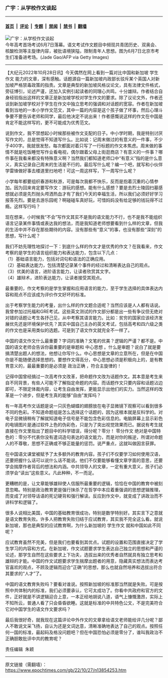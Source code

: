 ### 广宇：从学校作文谈起

---

#### [首页](../../../..?n13854253) &nbsp;|&nbsp; [评论](../../../../../epoch-comment?n13854253) &nbsp;|&nbsp; [专题](../../../../../epoch-special?n13854253) &nbsp;|&nbsp; [禁闻](../../../../../epoch-news?n13854253) &nbsp;|&nbsp; [禁书](../../../../../books?n13854253) &nbsp;|&nbsp; [翻墙](https://github.com/gfw-breaker/nogfw/blob/master/README.md?n13854253)


<div><img alt="广宇：从学校作文谈起" class="attachment-djy_600_400 size-djy_600_400 wp-post-image" src="https://i.epochtimes.com/assets/uploads/2022/06/id13755580-2206090131081528-600x400.jpg"/>
<div class="caption">
 今年高考首场考试6月7日落幕。语文考试作文题目中频现共青团历史、双奥会、核酸检测等主旋律内容，被批语境狭隘，限制青年人思想。图为6月7日北京市考生们准备进考场。(Jade Gao/AFP via Getty Images)
</div></div><hr/><div class="post_content" id="artbody" itemprop="articleBody">
 <!-- article content begin -->
 <p>
  【大纪元2022年10月28日讯】今天偶然在网上看到一篇对比中国和新加坡
  <ok href="https://www.epochtimes.com/gb/tag/%E5%AD%A6%E7%94%9F%E4%BD%9C%E6%96%87.html">
   学生作文
  </ok>
  能力的文章，深有感触。话题源自一篇新加坡内政部长驳斥某个英国人对新加坡严格禁毒政策的指责。文章是典型的新加坡风格议论文，具有法律文件格式，旁征博引，论述严谨，还加入实例引起读者的同理心共鸣，十分雄辩。作者结合自身经验指出这样的文章正是新加坡学校对学生作文的要求。除了议论文外，作者还谈到新加坡学校对于学生在作文中独立思考的强调和对话题的宽容。作者在新加坡看到当地的一本小学作文范文，其中一篇的内容是这个孩子做了坏事，然后心理斗争要不要告诉老师和同学，最后他决定不说出来！作者感慨说这样的作文在中国是肯定不能这样写的，更不可能成为优秀范文。
 </p>
 <p>
  说到作文，我不禁想起小时候那些被作文支配的日子。中小学时期，我是特别讨厌写作文的，总是觉得不知道写什么。比如说：记周末做过的有意义的一件事，不少于400字。我就很发愁，每次都面对着只写了一行标题的作文本焦虑。周末做的事情不就是吃饭睡觉写作业看电视，偶尔跟着父母上街逛商店？有意义的一件事？哪件事在我看来都没有特殊意义啊？当然我们都知道老师口中“有意义”指的是什么意义，真实记录自己周末的生活是不行的。最后写什么呢？编一个吧，就写和小伙伴学雷锋做好事去楼道里扫地吧！可这一周这样写，下一周写什么呢？
 </p>
 <p>
  小学每年都要组织春游和秋游，可是每次我都不快乐，反而是抱着沉重的心情参加。因为回来肯定要写作文：游玩的感想。能有什么感想？要是去烈士陵园扫墓感想就必须是先烈抛头颅洒热血才有了我们今天的幸福生活，所以我们必须好好学习报答先烈。要是去游乐园呢？啊碰碰车真好玩，可惜妈妈没有给足够的钱玩得不过瘾。这样写行吗？
 </p>
 <p>
  现在想来，小时候我“不会”写作文其实不是我的语文能力不行，也不是我不能组织语言记录某件事情或表达我的想法，而是我知道老师想要看到什么样的文章，但我的生活中并不存在那些期待的内容。没有那些有“意义”的事，也没有那些“深刻”的思想，写什么呢？
 </p>
 <p>
  我们不妨先理性地探讨一下：到底什么样的作文才是优秀的作文？在我看来，作文考察的是学生的语言组织能力和表达能力，包含以下几点：
  <br/>
  （1）基础语言能力，包括对词句和语法的正确应用。
  <br/>
  （2）基础表达能力，包括清楚记录某个事件的经过和清晰表达自己的观点。
  <br/>
  （3）优美的语言，进阶语言能力，让读者欣赏其文字。
  <br/>
  （4）雄辩术，进阶表达能力，让读者接受其观点。
 </p>
 <p>
  最重要的，作文考察的是学生掌握和应用语言的能力，至于学生选择的具体表达内容和观点不应该成为评价作文好坏的标准。
 </p>
 <p>
  出于考察学生能力的考量，出什么样的作文题合适呢？当然应该是人人都有话说。我曾参加过托福和GRE考试。这些英文测试的作文部分都是出一些有争议但无绝对对错的话题让考生各抒己见，从中考察其语言能力。比如：贫穷的国家应该经济发展优先还是环境保护优先？其实中国自己主办的英文考试，包括高考和四六级之类的作文也是采用类似的选题。可是到了语文作文就完全不一样了。
 </p>
 <p>
  中国的语文作文什么最重要？字词的准确？文笔的优美？逻辑的严谨？都不是。中国的语文老师会告诉你最重要的是审题和
  <ok href="https://www.epochtimes.com/gb/tag/%E4%B8%AD%E5%BF%83%E6%80%9D%E6%83%B3.html">
   中心思想
  </ok>
  。什么是审题？说白了就是要搞清楚出题人的想法，他想让你写什么。中心思想是文章的立意所在，但是在中国你是不能随便选择思想的。要想作文得高分，中心思想必须是积极向上的，是有教育意义的，最最重要的是必须是
  <ok href="https://www.epochtimes.com/gb/tag/%E6%94%BF%E6%B2%BB%E6%AD%A3%E7%A1%AE.html">
   政治正确
  </ok>
  ，符合主旋律的！
 </p>
 <p>
  记得中国曾经搞过一次高考作文改革，把命题作文改为话题作文。其本意是考生来自不同背景，有些人可能不了解指定命题的内容。而话题作文只要内容和话题沾边即可，不限定体裁内容，让考生自由发挥，更能显示出他们的实力。当然这样的改革是一个进步，但是考生真的能够“自由”发挥吗？
 </p>
 <p>
  有一年高考作文话题是说一只灰色蝴蝶的翅膀放在电子显微镜下观察可以看到很多不同的色彩。不知道命题组是怎么选择这个话题的，因为这根本就是反科学的。对电子显微镜稍有了解就知道电子信号是不能包含色彩信息的。电脑屏幕上显示彩色的电镜图片是通过软件上色的伪彩色，只是为了突出视觉效果而已。据说有考生就直接在作文里指出了题目中的科学错误，得分呢？零分！
  <ok href="https://www.epochtimes.com/gb/tag/%E9%9B%B6%E5%88%86%E4%BD%9C%E6%96%87.html">
   零分作文
  </ok>
  绝对是中国特色的：零分不代表你没有遣词造句表达的语文能力，而是对你的叛逆，所谓对命题人的不尊敬，思想不正确或不够正能量的惩罚。说严重点，这就叫做因言获罪。
 </p>
 <p>
  在中国语文课堂被赋予了太多额外的教育内容。孩子们不仅要学习如何使用汉语，还要把握什么话可以说什么话不能说。他们不仅要能够看懂文章字面的意思，还要学会揣摩作者背后的想法和内涵。中共领导人的文章，一定有重大意义，孩子们必须学会“读出”这些意义。凡此种种，不一而足。
 </p>
 <p>
  更糟糕的是，让文章能够雄辩使人信服所最重要的逻辑，恰恰在中国的教育中被刻意忽略。特别是政治教育更是强行抹杀了在哲学中本应着重强调的思想逻辑推理，而变成了对领导话语的死记硬背和强行解读。反应到作文中，就变成了讲政治而不讲科学和逻辑了。
 </p>
 <p>
  很多人说相比美国，中国的基础教育很成功，特别是数学特别好。其实言下之意就是语文教育失败。许多人把教育失败归结于应试教育，其实我不完全这么看。就说新加坡，那也是典型的应试教育啊，为什么新加坡的
  <ok href="https://www.epochtimes.com/gb/tag/%E5%AD%A6%E7%94%9F%E4%BD%9C%E6%96%87.html">
   学生作文
  </ok>
  就和中国如此不同呢？
 </p>
 <p>
  应试教育虽然不完美，但是我们也要看到其优点。试题的设置和范围直接决定了学生学习的内容和方式。在新加坡，作文试题要求学生表达自己独立的思想和严谨的论述，那学生自然在这些要求上下功夫，选拔出来的优秀者自然就具有独立思考和雄辩的才能。中国的作文试题要求学生揣摩出题者的用意，隐藏真实想法而表达考官喜欢的观点，不顾及逻辑而迎合“正确”的思想，那么也就自然培养和选拔出符合其要求的“人才”了。
 </p>
 <p>
  中国的语文教育失败吗？要看对谁说。按照新加坡的标准那当然就是失败。可是按照中共体制内的标准，我们必须要承认，它可太成功了。你看中共政府和官方的文件，正好就是不讲逻辑迎合上意，一本正经地胡说八道，语气上慷慨激昂，实际上不知所云，普通人看了只会昏昏欲睡。这就是标准的中共特色公文，不是完美符合它对中国学生的语文作文要求吗？
 </p>
 <p>
  最后我很好奇，就我现在这篇评论中外作文的文章拿给语文老师能给评几分呢？鄙人不敢说文采飞扬，自认为还是文词达意，清晰准确地表达了自己的观点。按照任何一国的标准，最起码及格没问题吧？但在中国恐怕必须是零分了，谁叫我政治不正确胆敢批评中共的教育呢？
 </p>
 <p>
  责任编辑  朱颖
 </p>
 <!-- article content end -->
 <div id="below_article_ad">
 </div>
</div>


---

原文链接（需翻墙）：https://www.epochtimes.com/gb/22/10/27/n13854253.htm